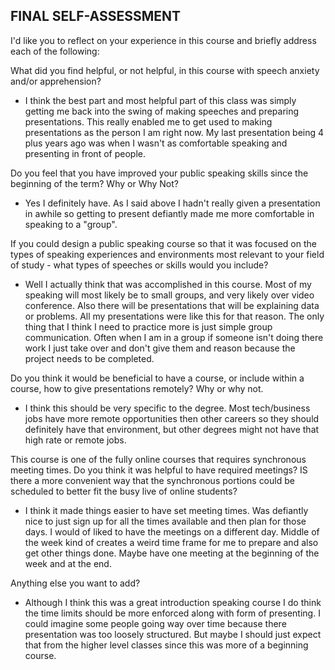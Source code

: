 ## FINAL SELF-ASSESSMENT

I'd like you to reflect on your experience in this course and briefly address each of the following:

  What did you find helpful, or not helpful, in this course with speech anxiety and/or apprehension?
  - I think the best part and most helpful part of this class was simply getting me back into the swing of making speeches and preparing presentations. This really enabled me to get used to making presentations as the person I am right now. My last presentation being 4 plus years ago was when I wasn't as comfortable speaking and presenting in front of people.

  Do you feel that you have improved your public speaking skills since the beginning of the term? Why or Why Not?
  - Yes I definitely have. As I said above I hadn't really given a presentation in awhile so getting to present defiantly made me more comfortable in speaking to a "group".

  If you could design a public speaking course so that it was focused on the types of speaking experiences and environments most relevant to your field of study - what types of speeches or skills would you include?
  - Well I actually think that was accomplished in this course. Most of my speaking will most likely be to small groups, and very likely over video conference. Also there will be presentations that will be explaining data or problems. All my presentations were like this for that reason. The only thing that I think I need to practice more is just simple group communication. Often when I am in a group if someone isn't doing there work I just take over and don't give them and reason because the project needs to be completed.

  Do you think it would be beneficial to have a course, or include within a course, how to give presentations remotely? Why or why not.
  - I think this should be very specific to the degree. Most tech/business jobs have more remote opportunities then other careers so they should definitely have that environment, but other degrees might not have that high rate or remote jobs.

  This course is one of the fully online courses that requires synchronous meeting times. Do you think it was helpful to have required meetings? IS there a more convenient way that the synchronous portions could be scheduled to better fit the busy live of online students?
  - I think it made things easier to have set meeting times. Was defiantly nice to just sign up for all the times available and then plan for those days. I would of liked to have the meetings on a different day. Middle of the week kind of creates a weird time frame for me to prepare and also get other things done. Maybe have one meeting at the beginning of the week and at the end.

  Anything else you want to add?
  - Although I think this was a great introduction speaking course I do think the time limits should be more enforced along with form of presenting. I could imagine some people going way over time because there presentation was too loosely structured. But maybe I should just expect that from the higher level classes since this was more of a beginning course. 
